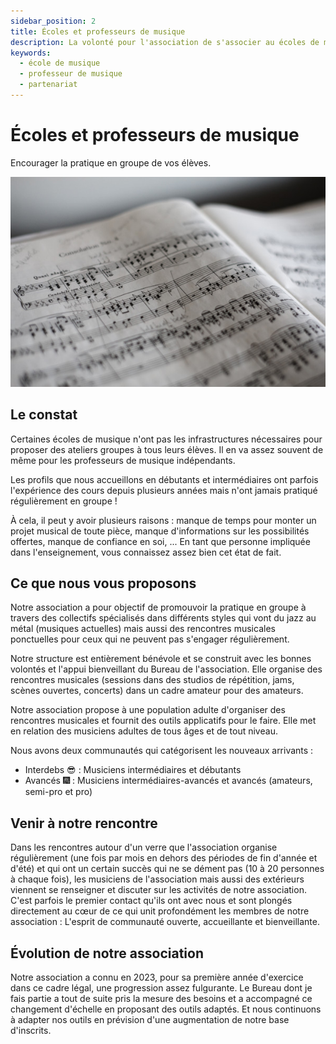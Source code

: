 ```yaml
---
sidebar_position: 2
title: Écoles et professeurs de musique 
description: La volonté pour l'association de s'associer au écoles de musique et aux professeurs de musique indépendants.
keywords:
  - école de musique
  - professeur de musique
  - partenariat
---
```

# Écoles et professeurs de musique

Encourager la pratique en groupe de vos élèves.

![École et professeurs de musique](/img/marius-masalar-rPOmLGwai2w-unsplash.jpg)

## Le constat

Certaines écoles de musique n'ont pas les infrastructures nécessaires pour proposer des ateliers groupes à tous leurs élèves. Il en va assez souvent de même pour les professeurs de musique indépendants.

Les profils que nous accueillons en débutants et intermédiaires ont parfois l'expérience des cours depuis plusieurs années mais n'ont jamais pratiqué régulièrement en groupe ! 

À cela, il peut y avoir plusieurs raisons : manque de temps pour monter un projet musical de toute pièce, manque d'informations sur les possibilités offertes, manque de confiance en soi, ... En tant que personne impliquée dans l'enseignement, vous connaissez assez bien cet état de fait.

## Ce que nous vous proposons

Notre association a pour objectif de promouvoir la pratique en groupe à travers des collectifs spécialisés dans différents styles qui vont du jazz au métal (musiques actuelles) mais aussi des rencontres musicales ponctuelles pour ceux qui ne peuvent pas s'engager régulièrement.

Notre structure est entièrement bénévole et se construit avec les bonnes volontés et l'appui bienveillant du Bureau de l'association. Elle organise des rencontres musicales (sessions dans des studios de répétition, jams, scènes ouvertes, concerts) dans un cadre amateur pour des amateurs.

Notre association propose à une population adulte d'organiser des rencontres musicales et fournit des outils applicatifs pour le faire. Elle met en relation des musiciens adultes de tous âges et de tout niveau. 

Nous avons deux communautés qui catégorisent les nouveaux arrivants :

- Interdebs 😎 : Musiciens intermédiaires et débutants 
- Avancés 🎆 : Musiciens intermédiaires-avancés et avancés (amateurs, semi-pro et pro)

## Venir à notre rencontre

Dans les rencontres autour d'un verre que l'association organise régulièrement (une fois par mois en dehors des périodes de fin d'année et d'été) et qui ont un certain succès qui ne se dément pas (10 à 20 personnes à chaque fois), les musiciens de l'association mais aussi des extérieurs viennent se renseigner et discuter sur les activités de notre association. C'est parfois le premier contact qu'ils ont avec nous et sont plongés directement au cœur de ce qui unit profondément les membres de notre association : L'esprit de communauté ouverte, accueillante et bienveillante.

## Évolution de notre association

Notre association a connu en 2023, pour sa première année d'exercice dans ce cadre légal, une progression assez fulgurante. Le Bureau dont je fais partie a tout de suite pris la mesure des besoins et a accompagné ce changement d'échelle en proposant des outils adaptés. Et nous continuons à adapter nos outils en prévision d'une augmentation de notre base d'inscrits.
